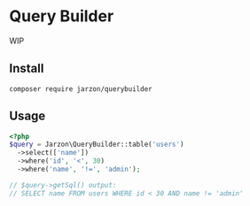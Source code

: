 # Query Builder

WIP

## Install

```
composer require jarzon/querybuilder
```

## Usage

```php
<?php
$query = Jarzon\QueryBuilder::table('users')
  ->select(['name'])
  ->where('id', '<', 30)
  ->where('name', '!=', 'admin');

// $query->getSql() output:
// SELECT name FROM users WHERE id < 30 AND name != 'admin'
```